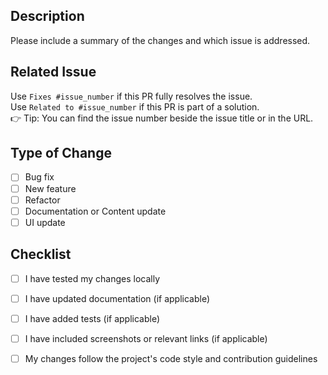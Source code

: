 ## Description  
Please include a summary of the changes and which issue is addressed.

## Related Issue  
Use `Fixes #issue_number` if this PR fully resolves the issue.  
Use `Related to #issue_number` if this PR is part of a solution.  
👉 Tip: You can find the issue number beside the issue title or in the URL.

## Type of Change  
- [ ] Bug fix  
- [ ] New feature  
- [ ] Refactor  
- [ ] Documentation or Content update  
- [ ] UI update  

## Checklist  
- [ ] I have tested my changes locally  
- [ ] I have updated documentation (if applicable)  
- [ ] I have added tests (if applicable)  
- [ ] I have included screenshots or relevant links (if applicable)
- [ ] My changes follow the project's code style and contribution guidelines  

